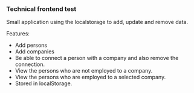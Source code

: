 ### Technical frontend test

Small application using the localstorage to add, update and remove data. 

Features: 
- Add persons
- Add companies
- Be able to connect a person with a company and also remove the connection. 
- View the persons who are not employed to a company.
- View the persons who are employed to a selected company.
- Stored in localStorage. 
